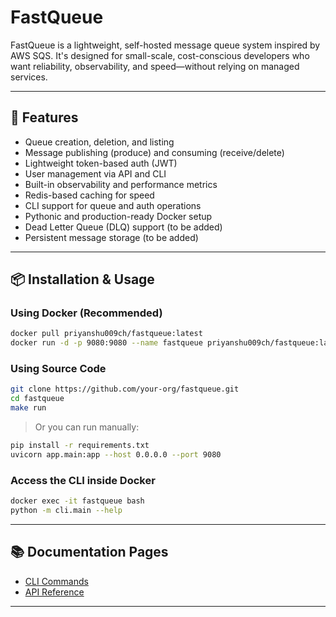 # FastQueue

FastQueue is a lightweight, self-hosted message queue system inspired by AWS SQS. It's designed for small-scale, cost-conscious developers who want reliability, observability, and speed—without relying on managed services.

---

## 🚀 Features

- Queue creation, deletion, and listing
- Message publishing (produce) and consuming (receive/delete)
- Lightweight token-based auth (JWT)
- User management via API and CLI
- Built-in observability and performance metrics
- Redis-based caching for speed
- CLI support for queue and auth operations
- Pythonic and production-ready Docker setup
- Dead Letter Queue (DLQ) support (to be added)
- Persistent message storage (to be added)

---

## 📦 Installation & Usage

### Using Docker (Recommended)

```bash
docker pull priyanshu009ch/fastqueue:latest
docker run -d -p 9080:9080 --name fastqueue priyanshu009ch/fastqueue:latest
```

### Using Source Code

```bash
git clone https://github.com/your-org/fastqueue.git
cd fastqueue
make run
```

> Or you can run manually:

```bash
pip install -r requirements.txt
uvicorn app.main:app --host 0.0.0.0 --port 9080
```

### Access the CLI inside Docker

```bash
docker exec -it fastqueue bash
python -m cli.main --help
```

---

## 📚 Documentation Pages

- [CLI Commands](./cli.md)
- [API Reference](./api.md)

---
